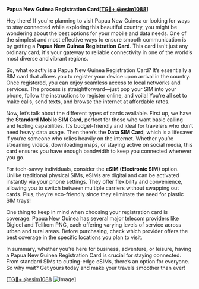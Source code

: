**Papua New Guinea Registration Card[[TG💪+ @esim1088](https://t.me/s/esim1088)]**

Hey there! If you're planning to visit Papua New Guinea or looking for ways to stay connected while exploring this beautiful country, you might be wondering about the best options for your mobile and data needs. One of the simplest and most effective ways to ensure smooth communication is by getting a **Papua New Guinea Registration Card**. This card isn't just any ordinary card; it's your gateway to reliable connectivity in one of the world’s most diverse and vibrant regions.

So, what exactly is a Papua New Guinea Registration Card? It’s essentially a SIM card that allows you to register your device upon arrival in the country. Once registered, you can enjoy seamless access to local networks and services. The process is straightforward—just pop your SIM into your phone, follow the instructions to register online, and voila! You’re all set to make calls, send texts, and browse the internet at affordable rates.

Now, let’s talk about the different types of cards available. First up, we have the **Standard Mobile SIM Card**, perfect for those who want basic calling and texting capabilities. It’s budget-friendly and ideal for travelers who don’t need heavy data usage. Then there’s the **Data SIM Card**, which is a lifesaver if you’re someone who relies heavily on the internet. Whether you’re streaming videos, downloading maps, or staying active on social media, this card ensures you have enough bandwidth to keep you connected wherever you go.

For tech-savvy individuals, consider the **eSIM (Electronic SIM)** option. Unlike traditional physical SIMs, eSIMs are digital and can be activated instantly via your phone settings. They offer flexibility and convenience, allowing you to switch between multiple carriers without swapping out cards. Plus, they’re eco-friendly since they eliminate the need for plastic SIM trays!

One thing to keep in mind when choosing your registration card is coverage. Papua New Guinea has several major telecom providers like Digicel and Telikom PNG, each offering varying levels of service across urban and rural areas. Before purchasing, check which provider offers the best coverage in the specific locations you plan to visit. 

In summary, whether you’re here for business, adventure, or leisure, having a Papua New Guinea Registration Card is crucial for staying connected. From standard SIMs to cutting-edge eSIMs, there’s an option for everyone. So why wait? Get yours today and make your travels smoother than ever!

[[TG💪+ @esim1088](https://t.me/s/esim1088) ![Image](https://i.postimg.cc/Y0z9fWf4/image.png)]